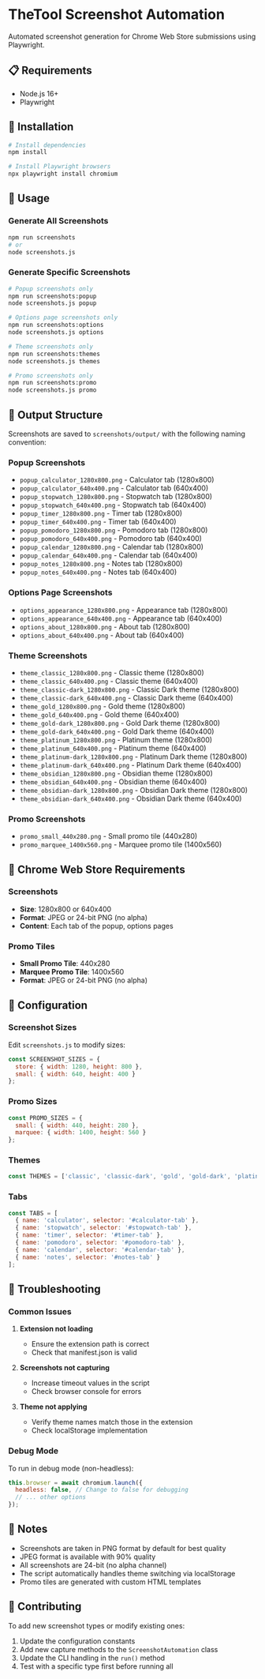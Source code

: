 # TheTool Screenshot Automation

Automated screenshot generation for Chrome Web Store submissions using Playwright.

## 📋 Requirements

- Node.js 16+ 
- Playwright

## 🚀 Installation

```bash
# Install dependencies
npm install

# Install Playwright browsers
npx playwright install chromium
```

## 📸 Usage

### Generate All Screenshots
```bash
npm run screenshots
# or
node screenshots.js
```

### Generate Specific Screenshots
```bash
# Popup screenshots only
npm run screenshots:popup
node screenshots.js popup

# Options page screenshots only
npm run screenshots:options
node screenshots.js options

# Theme screenshots only
npm run screenshots:themes
node screenshots.js themes

# Promo screenshots only
npm run screenshots:promo
node screenshots.js promo
```

## 📁 Output Structure

Screenshots are saved to `screenshots/output/` with the following naming convention:

### Popup Screenshots
- `popup_calculator_1280x800.png` - Calculator tab (1280x800)
- `popup_calculator_640x400.png` - Calculator tab (640x400)
- `popup_stopwatch_1280x800.png` - Stopwatch tab (1280x800)
- `popup_stopwatch_640x400.png` - Stopwatch tab (640x400)
- `popup_timer_1280x800.png` - Timer tab (1280x800)
- `popup_timer_640x400.png` - Timer tab (640x400)
- `popup_pomodoro_1280x800.png` - Pomodoro tab (1280x800)
- `popup_pomodoro_640x400.png` - Pomodoro tab (640x400)
- `popup_calendar_1280x800.png` - Calendar tab (1280x800)
- `popup_calendar_640x400.png` - Calendar tab (640x400)
- `popup_notes_1280x800.png` - Notes tab (1280x800)
- `popup_notes_640x400.png` - Notes tab (640x400)

### Options Page Screenshots
- `options_appearance_1280x800.png` - Appearance tab (1280x800)
- `options_appearance_640x400.png` - Appearance tab (640x400)
- `options_about_1280x800.png` - About tab (1280x800)
- `options_about_640x400.png` - About tab (640x400)

### Theme Screenshots
- `theme_classic_1280x800.png` - Classic theme (1280x800)
- `theme_classic_640x400.png` - Classic theme (640x400)
- `theme_classic-dark_1280x800.png` - Classic Dark theme (1280x800)
- `theme_classic-dark_640x400.png` - Classic Dark theme (640x400)
- `theme_gold_1280x800.png` - Gold theme (1280x800)
- `theme_gold_640x400.png` - Gold theme (640x400)
- `theme_gold-dark_1280x800.png` - Gold Dark theme (1280x800)
- `theme_gold-dark_640x400.png` - Gold Dark theme (640x400)
- `theme_platinum_1280x800.png` - Platinum theme (1280x800)
- `theme_platinum_640x400.png` - Platinum theme (640x400)
- `theme_platinum-dark_1280x800.png` - Platinum Dark theme (1280x800)
- `theme_platinum-dark_640x400.png` - Platinum Dark theme (640x400)
- `theme_obsidian_1280x800.png` - Obsidian theme (1280x800)
- `theme_obsidian_640x400.png` - Obsidian theme (640x400)
- `theme_obsidian-dark_1280x800.png` - Obsidian Dark theme (1280x800)
- `theme_obsidian-dark_640x400.png` - Obsidian Dark theme (640x400)

### Promo Screenshots
- `promo_small_440x280.png` - Small promo tile (440x280)
- `promo_marquee_1400x560.png` - Marquee promo tile (1400x560)

## 🎨 Chrome Web Store Requirements

### Screenshots
- **Size**: 1280x800 or 640x400
- **Format**: JPEG or 24-bit PNG (no alpha)
- **Content**: Each tab of the popup, options pages

### Promo Tiles
- **Small Promo Tile**: 440x280
- **Marquee Promo Tile**: 1400x560
- **Format**: JPEG or 24-bit PNG (no alpha)

## 🔧 Configuration

### Screenshot Sizes
Edit `screenshots.js` to modify sizes:

```javascript
const SCREENSHOT_SIZES = {
  store: { width: 1280, height: 800 },
  small: { width: 640, height: 400 }
};
```

### Promo Sizes
```javascript
const PROMO_SIZES = {
  small: { width: 440, height: 280 },
  marquee: { width: 1400, height: 560 }
};
```

### Themes
```javascript
const THEMES = ['classic', 'classic-dark', 'gold', 'gold-dark', 'platinum', 'platinum-dark', 'obsidian', 'obsidian-dark'];
```

### Tabs
```javascript
const TABS = [
  { name: 'calculator', selector: '#calculator-tab' },
  { name: 'stopwatch', selector: '#stopwatch-tab' },
  { name: 'timer', selector: '#timer-tab' },
  { name: 'pomodoro', selector: '#pomodoro-tab' },
  { name: 'calendar', selector: '#calendar-tab' },
  { name: 'notes', selector: '#notes-tab' }
];
```

## 🐛 Troubleshooting

### Common Issues

1. **Extension not loading**
   - Ensure the extension path is correct
   - Check that manifest.json is valid

2. **Screenshots not capturing**
   - Increase timeout values in the script
   - Check browser console for errors

3. **Theme not applying**
   - Verify theme names match those in the extension
   - Check localStorage implementation

### Debug Mode

To run in debug mode (non-headless):
```javascript
this.browser = await chromium.launch({
  headless: false, // Change to false for debugging
  // ... other options
});
```

## 📝 Notes

- Screenshots are taken in PNG format by default for best quality
- JPEG format is available with 90% quality
- All screenshots are 24-bit (no alpha channel)
- The script automatically handles theme switching via localStorage
- Promo tiles are generated with custom HTML templates

## 🤝 Contributing

To add new screenshot types or modify existing ones:

1. Update the configuration constants
2. Add new capture methods to the `ScreenshotAutomation` class
3. Update the CLI handling in the `run()` method
4. Test with a specific type first before running all
